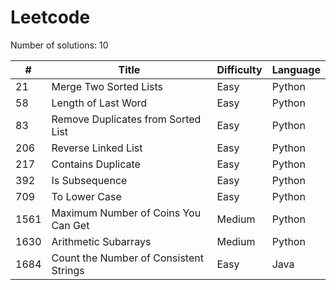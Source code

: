 # Leetcode

Number of solutions: 10

| #    | Title                                  | Difficulty  | Language|
| ---- | -------------------------------------- |-------------| --------|
| 21   | Merge Two Sorted Lists                 | Easy        | Python  |
| 58   | Length of Last Word                    | Easy        | Python  |
| 83   | Remove Duplicates from Sorted List     | Easy        | Python  |
| 206  | Reverse Linked List                    | Easy        | Python  |
| 217  | Contains Duplicate                     | Easy        | Python  |
| 392  | Is Subsequence                         | Easy        | Python  |
| 709  | To Lower Case                          | Easy        | Python  |
| 1561 | Maximum Number of Coins You Can Get    | Medium      | Python  |
| 1630 | Arithmetic Subarrays                   | Medium      | Python  |
| 1684 | Count the Number of Consistent Strings | Easy        | Java    |